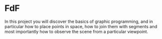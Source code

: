 # FdF

In this project you will discover the basics of graphic programming, and in particular how
to place points in space, how to join them with segments and most importantly how to
observe the scene from a particular viewpoint.
